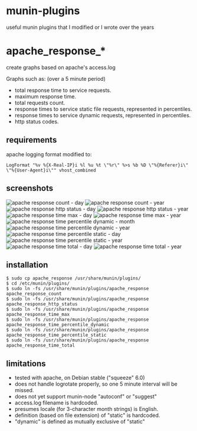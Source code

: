 munin-plugins
=============

useful munin plugins that I modified or I wrote over the years

apache_response_*
=================

create graphs based on apache's access.log

Graphs such as: (over a 5 minute period)
- total response time to service requests.
- maximum response time.
- total requests count.
- response times to service static file requests, represented in percentiles.
- response times to service dynamic requests, represented in percentiles.
- http status codes.

requirements
------------
apache logging format modified to:
```
LogFormat "%v %{X-Real-IP}i %l %u %t \"%r\" %>s %b %D \"%{Referer}i\" \"%{User-Agent}i\"" vhost_combined
```

screenshots
-----------

![apache response count - day](https://raw.github.com/dsobon/munin-plugins/master/img/apache_response_count-day.png)
![apache response count - year](https://raw.github.com/dsobon/munin-plugins/master/img/apache_response_count-year.png)
![apache response http status - day](https://raw.github.com/dsobon/munin-plugins/master/img/apache_response_http_status-day.png)
![apache response http status - year](https://raw.github.com/dsobon/munin-plugins/master/img/apache_response_http_status-year.png)
![apache response time max - day](https://raw.github.com/dsobon/munin-plugins/master/img/apache_response_time_max-day.png)
![apache response time max - year](https://raw.github.com/dsobon/munin-plugins/master/img/apache_response_time_max-year.png)
![apache response time percentile dynamic - month](https://raw.github.com/dsobon/munin-plugins/master/img/apache_response_time_percentile_dynamic-month.png)
![apache response time percentile dynamic - year](https://raw.github.com/dsobon/munin-plugins/master/img/apache_response_time_percentile_dynamic-year.png)
![apache response time percentile static - day](https://raw.github.com/dsobon/munin-plugins/master/img/apache_response_time_percentile_static-day.png)
![apache response time percentile static - year](https://raw.github.com/dsobon/munin-plugins/master/img/apache_response_time_percentile_static-year.png)
![apache response time total - day](https://raw.github.com/dsobon/munin-plugins/master/img/apache_response_time_total-day.png)
![apache response time total - year](https://raw.github.com/dsobon/munin-plugins/master/img/apache_response_time_total-year.png)


installation
------------
```
$ sudo cp apache_response /usr/share/munin/plugins/
$ cd /etc/munin/plugins/
$ sudo ln -fs /usr/share/munin/plugins/apache_response apache_response_count
$ sudo ln -fs /usr/share/munin/plugins/apache_response apache_response_http_status
$ sudo ln -fs /usr/share/munin/plugins/apache_response apache_response_time_max
$ sudo ln -fs /usr/share/munin/plugins/apache_response apache_response_time_percentile_dynamic
$ sudo ln -fs /usr/share/munin/plugins/apache_response apache_response_time_percentile_static
$ sudo ln -fs /usr/share/munin/plugins/apache_response apache_response_time_total
```


limitations
-----------
* tested with apache, on Debian stable ("squeeze" 6.0)
* does not handle logrotate properly, so one 5 minute interval will be missed.
* does not yet support munin-node "autoconf" or "suggest"
* access.log filename is hardcoded.
* presumes locale (for 3-character month strings) is English.
* definition (based on file extension) of "static" is hardcoded.
* "dynamic" is defined as mutually exclusive of "static"
